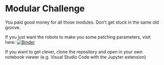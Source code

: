 # Modular Challenge
You paid good money for all those modules. Don't get stuck in the same old groove.

If you just want the robots to make you some patching parameters, visit here:
[![Binder](https://mybinder.org/badge_logo.svg)](https://mybinder.org/v2/gh/fugalh/ModularChallenge.git/main?labpath=ModularChallenge.ipynb)

If you want to get clever, clone the repository and open in your own notebook viewer (e.g. Visual Studio Code with the Jupyter extension)
